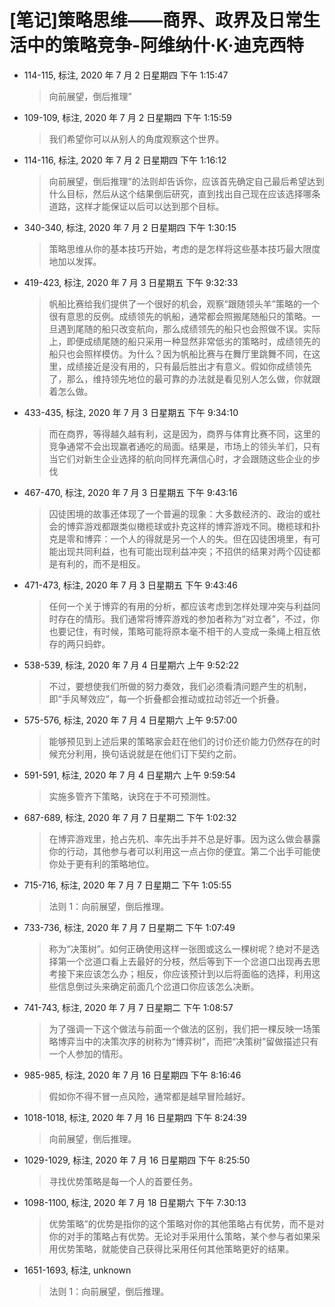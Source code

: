 # [笔记]策略思维——商界、政界及日常生活中的策略竞争-阿维纳什·K·迪克西特


-   114-115, 标注, 2020 年 7 月 2 日星期四 下午 1:15:47

    > 向前展望，倒后推理”

-   109-109, 标注, 2020 年 7 月 2 日星期四 下午 1:15:59

    > 我们希望你可以从别人的角度观察这个世界。

-   114-116, 标注, 2020 年 7 月 2 日星期四 下午 1:16:12

    > 向前展望，倒后推理”的法则却告诉你，应该首先确定自己最后希望达到什么目标，然后从这个结果倒后研究，直到找出自己现在应该选择哪条道路，这样才能保证以后可以达到那个目标。

-   340-340, 标注, 2020 年 7 月 2 日星期四 下午 1:30:15

    > 策略思维从你的基本技巧开始，考虑的是怎样将这些基本技巧最大限度地加以发挥。

-   419-423, 标注, 2020 年 7 月 3 日星期五 下午 9:32:33

    > 帆船比赛给我们提供了一个很好的机会，观察“跟随领头羊”策略的一个很有意思的反例。成绩领先的帆船，通常都会照搬尾随船只的策略。一旦遇到尾随的船只改变航向，那么成绩领先的船只也会照做不误。实际上，即便成绩尾随的船只采用一种显然非常低劣的策略时，成绩领先的船只也会照样模仿。为什么？因为帆船比赛与在舞厅里跳舞不同，在这里，成绩接近是没有用的，只有最后胜出才有意义。假如你成绩领先了，那么，维持领先地位的最可靠的办法就是看见别人怎么做，你就跟着怎么做。

-   433-435, 标注, 2020 年 7 月 3 日星期五 下午 9:34:10

    > 而在商界，等得越久越有利，这是因为，商界与体育比赛不同，这里的竞争通常不会出现赢者通吃的局面。结果是，市场上的领头羊们，只有当它们对新生企业选择的航向同样充满信心时，才会跟随这些企业的步伐

-   467-470, 标注, 2020 年 7 月 3 日星期五 下午 9:43:16

    > 囚徒困境的故事还体现了一个普遍的现象：大多数经济的、政治的或社会的博弈游戏都跟类似橄榄球或扑克这样的博弈游戏不同。橄榄球和扑克是零和博弈：一个人的得就是另一个人的失。但在囚徒困境里，有可能出现共同利益，也有可能出现利益冲突；不招供的结果对两个囚徒都是有利的，而不是相反。

-   471-473, 标注, 2020 年 7 月 3 日星期五 下午 9:43:46

    > 任何一个关于博弈的有用的分析，都应该考虑到怎样处理冲突与利益同时存在的情形。我们通常将博弈游戏的参加者称为“对立者”，不过，你也要记住，有时候，策略可能将原本毫不相干的人变成一条绳上相互依存的两只蚂蚱。

-   538-539, 标注, 2020 年 7 月 4 日星期六 上午 9:52:22

    > 不过，要想使我们所做的努力奏效，我们必须看清问题产生的机制，即“手风琴效应”，每一个折叠都会推动或拉动邻近一个折叠。

-   575-576, 标注, 2020 年 7 月 4 日星期六 上午 9:57:00

    > 能够预见到上述后果的策略家会赶在他们的讨价还价能力仍然存在的时候充分利用，换句话说就是在他们订下契约之前。

-   591-591, 标注, 2020 年 7 月 4 日星期六 上午 9:59:54

    > 实施多管齐下策略，诀窍在于不可预测性。

-   687-689, 标注, 2020 年 7 月 7 日星期二 下午 1:02:32

    > 在博弈游戏里，抢占先机、率先出手并不总是好事。因为这么做会暴露你的行动，其他参与者可以利用这一点占你的便宜。第二个出手可能使你处于更有利的策略地位。

-   715-716, 标注, 2020 年 7 月 7 日星期二 下午 1:05:55

    > 法则 1：向前展望，倒后推理。

-   733-736, 标注, 2020 年 7 月 7 日星期二 下午 1:07:49

    > 称为“决策树”。如何正确使用这样一张图或这么一棵树呢？绝对不是选择第一个岔道口看上去最好的分枝，然后等到下一个岔道口出现再去思考接下来应该怎么办；相反，你应该预计到以后将面临的选择，利用这些信息倒过头来确定前面几个岔道口你应该怎么决断。

-   741-743, 标注, 2020 年 7 月 7 日星期二 下午 1:08:57

    > 为了强调一下这个做法与前面一个做法的区别，我们把一棵反映一场策略博弈当中的决策次序的树称为“博弈树”，而把“决策树”留做描述只有一个人参加的情形。

-   985-985, 标注, 2020 年 7 月 16 日星期四 下午 8:16:46

    > 假如你不得不冒一点风险，通常都是越早冒险越好。

-   1018-1018, 标注, 2020 年 7 月 16 日星期四 下午 8:24:39

    > 向前展望，倒后推理。

-   1029-1029, 标注, 2020 年 7 月 16 日星期四 下午 8:25:50

    > 寻找优势策略是每一个人的首要任务。

-   1098-1100, 标注, 2020 年 7 月 18 日星期六 下午 7:30:13

    > 优势策略”的优势是指你的这个策略对你的其他策略占有优势，而不是对你的对手的策略占有优势。无论对手采用什么策略，某个参与者如果采用优势策略，就能使自己获得比采用任何其他策略更好的结果。

-   1651-1693, 标注, unknown

    > 法则 1：向前展望，倒后推理。

